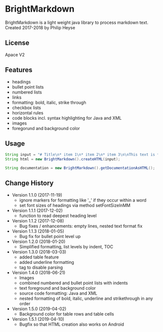 # BrightMarkdown
BrightMarkdown is a light weight java library to process markdown text.
Created 2017-2018 by Philip Heyse

## License
Apace V2

## Features
 - headings
 - bullet point lists
 - numbered lists
 - links
 - formatting: bold, italic, strike through
 - checkbox lists
 - horizontal rules
 - code blocks incl. syntax highlighting for Java and XML
 - images
 - foregorund and background color
 

## Usage
```java
String input = "# Title\n* item 1\n* item 2\n* item 3\n\nThis text is *bold*.";
String html = new BrightMarkdown().createHTML(input);

String documentation = new BrightMarkdown().getDocumentationAsHTML();
```
 
## Change History
 - Version 1.1.0 (2017-11-19)
   - ignore markers for formatting like '_' if they occur within a word
   - set font sizes of headings via method setFontSizeInMM 
 - Version 1.1.1 (2017-12-02)
   - function to read deepest heading level 
 - Version 1.1.2 (2017-12-08)
   - Bug fixes / enhancements: empty lines, nested text format fix
 - Version 1.1.3 (2018-01-05)
   - Bug fix for bullet point level up
 - Version 1.2.0 (2018-01-20)
   - Simplified formatting, list levels by indent, TOC
 - Version 1.3.0 (2018-03-03)
   - added table feature
   - added underline formatting
   - tag to disable parsing
 - Version 1.4.0 (2018-06-21)
   - Images
   - combined numbered and bullet point lists with indents
   - text foreground and background color
   - source code formatting: Java and XML
   - nested formatting of bold, italic, underline and strikethrough in any order
 - Version 1.5.0 (2019-04-02)
   - Background color for table rows and table cells
 - Version 1.5.1 (2019-04-10)
   - Bugfix so that HTML creation also works on Android

